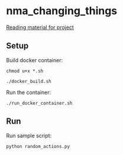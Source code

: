 # nma_changing_things

[Reading material for project](https://github.com/pravsels/nma_changing_things/reading.md)

## Setup

Build docker container:
```
chmod u+x *.sh

./docker_build.sh
```

Run the container:
```
./run_docker_container.sh
```

## Run

Run sample script: 
```
python random_actions.py 
```

